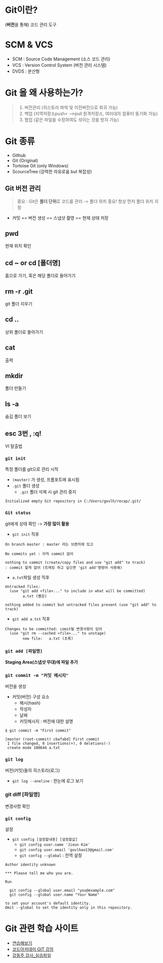 # Git이란?

(**버전**을 통해) 코드 관리 도구



# SCM & VCS

- SCM : Source Code Management (소스 코드 관리)
- VCS : Version Control System (버전 관리 시스템)
- DVDS : 분산형 



# Git 을 왜 사용하는가?

> 1. 버전관리 (히스토리 파악 및 이전버전으로 회귀 가능)
> 2. 백업 (지역저장소push< -->pull 원격저장소, 여러대의 컴퓨터 동기화 가능)
> 3. 협업 (같은 파일을 수정하여도 섞이는 것을 방지 가능)



# Git 종류

- Github
- Git (Original)
- Tortoise Git (only Windows)
- ScourceTree (강력한 자유로움 but 복잡성)



## Git 버전 관리

> 중요 : Git은 **폴더 단위**로 코드를 관리 -> 폴더 위치 중요! 항상 먼저 폴더 위치 지정

- 커밋 == 버전 생성  == 스냅샷 촬영 == 현재 상태 저장

## pwd

현재 위치 확인

## cd ~ or cd [폴더명]

홈으로 가기, 혹은 해당 폴더로 들어가기

## rm -r .git

git 폴더 지우기

## cd ..

상위 폴더로 돌아가기

## cat

출력

## mkdir

폴더 만들기



## ls -a

숨김 폴더 보기



## esc 3번 , :q!

VI 탈출법



### `git init`

특정 폴더를 git으로 관리 시작

- `(master)` 가 생성, 프롬포트에 표시됨
- `.git` 폴더 생성
  - `.git` 폴더 삭제 시 git 관리 중지

```
Initialized empty Git repository in C:/Users/govlh/recap/.git/
```



### `Git status`

git에게 상태 확인 -> **가장 많이 활용**

- `git init` 직후

```
On branch master : master 라는 브랜치에 있고

No commits yet : 아직 commit 없어

nothing to commit (create/copy files and use "git add" to track)
: commit 할게 없어 (트래킹 하고 싶으면 'git add'명령어 사용해)
```

- `a.txt`파일 생성 직후

````
Untracked files: 
  (use "git add <file>..." to include in what will be committed)
        a.txt (빨강)

nothing added to commit but untracked files present (use "git add" to track)
````

- `git add a.txt` 직후

```
Changes to be committed: comit될 변경사항이 있어
  (use "git rm --cached <file>..." to unstage)
        new file:   a.txt (초록)
```



### `git add [파일명]`

**Staging Area(스냅샷 무대)에 파일 추가**



### `git commit -m "커밋 메시지"`

버전을 생성

- 커밋(버전) 구성 요소
  - 해시(hash)
  - 작성자
  - 날짜
  - 커밋메시지 : 버전에 대한 설명

```
$ git commit -m "First commit"

[master (root-commit) cbafabd] First commit
 1 file changed, 0 insertions(+), 0 deletions(-)
 create mode 100644 a.txt
```



### `git log`

버전(커밋)들의 히스토리(로그)

- `git log --oneline` : 한눈에 로그 보기

### git diff [파일명]

변경사항 확인

### `git config`

설정

- `git config [설정할내용] [설정할값]`
  - `git config user.name 'Jieun Kim'`
  - `git config user.email 'govlhao13@gmail.com'`
  - `git config --global` : 전역 설정

```
Author identity unknown

*** Please tell me who you are.

Run

  git config --global user.email "you@example.com"
  git config --global user.name "Your Name"

to set your account's default identity.
Omit --global to set the identity only in this repository.

```



# Git 관련 학습 사이트

- [연습해보기](https://learngitbranching.js.org/?locale=ko)
- [코드아카데미 GIT 강의](https://opentutorials.org/course/3837)
- [강동주 강사_실습파일](http://bit.do/kdt-dse-0715)







